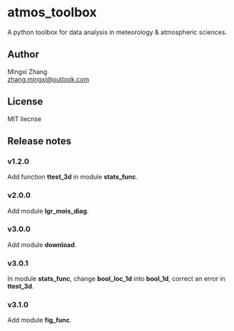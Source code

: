 # atmos_toolbox
A python toolbox for data analysis in meteorology & atmospheric sciences.  

## Author
Mingxi Zhang  
<zhang.mingxi@outlook.com>

## License
MIT liecnse

## Release notes
### v1.2.0
Add function **ttest_3d** in module **stats_func**.
### v2.0.0
Add module **lgr_mois_diag**.
### v3.0.0
Add module **download**.
### v3.0.1 
In module **stats_func**, change **bool_loc_1d** into **bool_1d**,
correct an error in **ttest_3d**.
### v3.1.0
Add module **fig_func**.  
  

